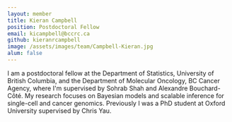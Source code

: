 ```yaml
---
layout: member
title: Kieran Campbell
position: Postdoctoral Fellow
email: kicampbell@bccrc.ca
github: kieranrcampbell
image: /assets/images/team/Campbell-Kieran.jpg
alum: false
---
```


I am a postdoctoral fellow at the Department of Statistics, University of British Columbia, and the Department of Molecular Oncology, BC Cancer Agency, where I'm supervised by Sohrab Shah and Alexandre Bouchard-Côté. My research focuses on Bayesian models and scalable inference for single-cell and cancer genomics. Previously I was a PhD student at Oxford University supervised by Chris Yau.